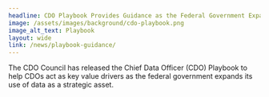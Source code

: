 ```yaml
---
headline: CDO Playbook Provides Guidance as the Federal Government Expands Use of Data as a Strategic Asset
image: /assets/images/background/cdo-playbook.png
image_alt_text: Playbook
layout: wide
link: /news/playbook-guidance/
---
```

The CDO Council has released the Chief Data Officer (CDO) Playbook to help CDOs act as key value drivers as the federal government expands its use of data as a strategic asset.